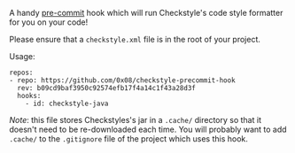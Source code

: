 A handy [pre-commit](http://pre-commit.com/) hook which will run Checkstyle's
code style formatter for you on your code!

Please ensure that a `checkstyle.xml` file is in the root of your project.

Usage:

```
repos:
- repo: https://github.com/0x08/checkstyle-precommit-hook
  rev: b09cd9baf3950c92574efb17f4a14c1f43a28d3f
  hooks:
    - id: checkstyle-java
```

*Note*: this file stores Checkstyles's jar in a `.cache/` directory so that it
doesn't need to be re-downloaded each time.  You will probably want to add
`.cache/` to the `.gitignore` file of the project which uses this hook.
